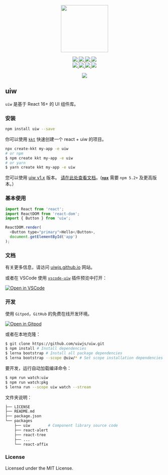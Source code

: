 <p align="center">
  <a href="https://uiwjs.github.io">
    <img width="150" src="https://raw.githubusercontent.com/uiwjs/uiw/92f189f53312f1177466f48991736f95f86da0a6/src/assets/logo-README.svg?sanitize=true">
  </a>
</p>
<p align="center">
  <a href="https://travis-ci.org/uiwjs/uiw">
    <img src="https://api.travis-ci.org/uiwjs/uiw.svg?branch=master">
  </a>
  <a href="https://github.com/uiwjs/uiw/issues">
    <img src="https://img.shields.io/github/issues/uiwjs/uiw.svg">
  </a>
  <a href="https://github.com/uiwjs/uiw/network">
    <img src="https://img.shields.io/github/forks/uiwjs/uiw.svg">
  </a>
  <a href="https://github.com/uiwjs/uiw/stargazers">
    <img src="https://img.shields.io/github/stars/uiwjs/uiw.svg">
  </a>
  <br>
  <a href="https://github.com/uiwjs/uiw/releases">
    <img src="https://img.shields.io/github/release/uiwjs/uiw.svg">
  </a>
  <a href="https://github.com/uiwjs/uiw">
    <img src="https://img.shields.io/dub/l/vibe-d.svg">
  </a>
  <a href="https://www.npmjs.com/package/uiw">
    <img src="https://img.shields.io/npm/v/uiw.svg">
  </a>
  <a href="https://github.com/facebook/jest">
    <img src="https://facebook.github.io/jest/img/jest-badge.svg">
  </a>
</p>

<p align="center">
  <a href="https://uiwjs.github.io"><img src="https://raw.githubusercontent.com/uiwjs/uiw/92f189f53312f1177466f48991736f95f86da0a6/src/assets/uiw-doc.png" /></a>
</p>

uiw
---

`uiw` 是基于 React 16+ 的 UI 组件库。

### 安装

```bash
npm install uiw --save
```

你可以使用 [`kkt`](https://github.com/kktjs/kkt-next) 快速创建一个 react + uiw 的项目。

```bash
npx create-kkt my-app -e uiw
# or npm
$ npm create kkt my-app -e uiw
# or yarn 
$ yarn create kkt my-app -e uiw
```

您可以使用 [uiw v1.x](https://github.com/uiwjs/uiw/tree/v1) 版本。 [请在此处查看文档](https://github.com/uiwjs/uiw/tree/v1)。([**`npx`**](https://github.com/npm/npm/releases/tag/v5.2.0) 需要 `npm 5.2+` 及更高版本。）

### 基本使用

```js
import React from 'react';
import ReactDOM from 'react-dom';
import { Button } from 'uiw';

ReactDOM.render(
  <Button type="primary">Hello</Button>, 
  document.getElementById('app')
);
```

### 文档

有关更多信息，请访问 [uiwjs.github.io](https://uiwjs.github.io) 网站。

或者在 VSCode 使用 [`vscode-uiw`](https://github.com/uiwjs/vscode-uiw) 插件预览中打开：

[![Open in VSCode](https://jaywcjlove.github.io/sb/open/open-in-vscode.svg)](https://marketplace.visualstudio.com/items?itemName=uiw.uiw)

### 开发

使用 `Gitpod`，`GitHub` 的免费在线开发环境。

[![Open in Gitpod](https://gitpod.io/button/open-in-gitpod.svg)](https://gitpod.io/#https://github.com/uiwjs/uiw)

或者在本地克隆：

```bash
$ git clone https://github.com/uiwjs/uiw.git
$ npm install # Install dependencies
$ lerna bootstrap # Install all package dependencies
$ lerna bootstrap --scope @uiw/* # Set scope installation dependencies
```

要开发，运行自动加载编译命令：

```bash
$ npm run watch:uiw
$ npm run watch:pkg
$ lerna run --scope uiw watch --stream
```

文件夹说明：

```bash
├── LICENSE
├── README.md
├── package.json
└── packages        
    ├── uiw        # Component library source code
    ├── react-alert
    ├── react-tree
    ├── ...
    └── react-affix
```

### License

Licensed under the MIT License.
